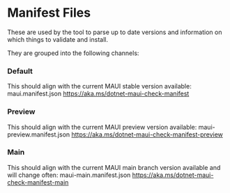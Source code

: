   # Manifest Files
  
  These are used by the tool to parse up to date versions and information on which things to validate and install.
  
  They are grouped into the following channels:
  
  
  ### Default
  This should align with the current MAUI stable version available:
  maui.manifest.json
  https://aka.ms/dotnet-maui-check-manifest
  
  ### Preview
  This should align with the current MAUI preview version available:
  maui-preview.manifest.json
  https://aka.ms/dotnet-maui-check-manifest-preview
  
  ### Main
  This should align with the current MAUI main branch version available and will change often:
  maui-main.manifest.json
  https://aka.ms/dotnet-maui-check-manifest-main
